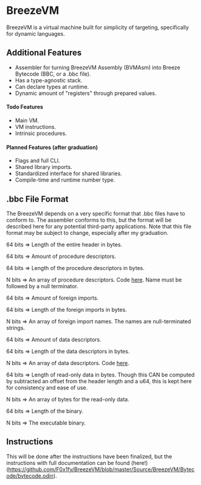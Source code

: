 # BreezeVM
BreezeVM is a virtual machine built for simplicity of targeting, specifically for dynamic languages.

## Additional Features
* Assembler for turning BreezeVM Assembly (BVMAsm) into Breeze Bytecode (BBC, or a .bbc file).
* Has a type-agnostic stack.
* Can declare types at runtime.
* Dynamic amount of "registers" through prepared values.

#### Todo Features
* Main VM.
* VM instructions.
* Intrinsic procedures.

#### Planned Features (after graduation)
* Flags and full CLI.
* Shared library imports.
* Standardized interface for shared libraries.
* Compile-time and runtime number type.

## .bbc File Format
The BreezeVM depends on a very specific format that .bbc files have to conform to. The assembler conforms to this, but the format will be described here for any potential third-party applications. Note that this file format may be subject to change, especially after my graduation.


64 bits => Length of the entire header in bytes.



64 bits => Amount of procedure descriptors.

64 bits => Length of the procedure descriptors in bytes.

N bits => An array of procedure descriptors. Code [here](https://github.com/F0x1fy/BreezeVM/blob/master/Source/BreezeVM/Types/interpreter.odin#L14). Name must be followed by a null terminator.



64 bits => Amount of foreign imports.

64 bits => Length of the foreign imports in bytes.

N bits => An array of foreign import names. The names are null-terminated strings.



64 bits => Amount of data descriptors.

64 bits => Length of the data descriptors in bytes.

N bits => An array of data descriptors. Code [here](https://github.com/F0x1fy/BreezeVM/blob/master/Source/BreezeVM/Types/stack.odin#L25).



64 bits => Length of read-only data in bytes. Though this CAN be computed by subtracted an offset from the header length and a u64, this is kept here for consistency and ease of use.

N bits => An array of bytes for the read-only data.



64 bits => Length of the binary.

N bits => The executable binary.

## Instructions
This will be done after the instructions have been finalized, but the instructions with full documentation can be found (here!)(https://github.com/F0x1fy/BreezeVM/blob/master/Source/BreezeVM/Bytecode/bytecode.odin).